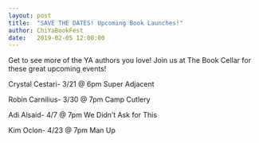 ```yaml
---
layout: post
title:  "SAVE THE DATES! Upcoming Book Launches!"
author: ChiYaBookFest
date:   2019-02-05 12:00:00
---
```

Get to see more of the YA authors you love!  Join us at The Book Cellar for these great upcoming events!

Crystal Cestari- 3/21 @ 6pm Super Adjacent 

Robin Carnilius- 3/30 @ 7pm Camp Cutlery

Adi Alsaid- 4/7 @ 7pm We Didn’t Ask for This

Kim Oclon- 4/23 @ 7pm Man Up

